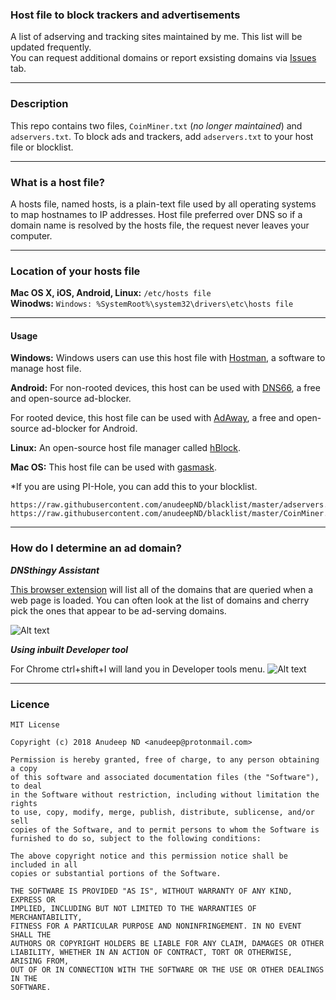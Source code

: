 ### Host file to block trackers and advertisements
          
A list of adserving and tracking sites maintained by me. This list will be updated frequently.   
You can request additional domains or report exsisting domains via <a href="https://github.com/anudeepND/blacklist/issues">Issues</a> tab.
   
*** 

### Description
      
This repo contains two files, `CoinMiner.txt` (*no longer maintained*) and `adservers.txt`. To block ads and trackers, add `adservers.txt` to your host file or blocklist.

***
 
### What is a host file?                 
       
 A hosts file, named hosts, is a plain-text file used by all operating systems to map hostnames to IP addresses. Host file preferred over DNS so  if a domain name is resolved by the hosts file, the request never leaves your computer.
       
***
           
### Location of your hosts file               
       
**Mac OS X, iOS, Android, Linux:** `/etc/hosts file`          
**Winodws:** `Windows: %SystemRoot%\system32\drivers\etc\hosts file`            
       
 ***
       
 #### Usage            
           
**Windows:** Windows users can use this host file with [Hostman](http://www.abelhadigital.com/hostsman/), a software to manage host file.       
     
**Android:** For non-rooted devices, this host can be used with [DNS66](https://f-droid.org/en/packages/org.jak_linux.dns66/), a free and open-source ad-blocker.     
     
For rooted device, this host file can be used with [AdAway](https://f-droid.org/en/packages/org.adaway/), a free and open-source ad-blocker for Android.    
     
**Linux:** An open-source host file manager called [hBlock](https://github.com/hectorm/hBlock).   
       
**Mac OS:** This host file can be used with [gasmask](https://github.com/2ndalpha/gasmask).    
      
*If you are using PI-Hole, you can add this to your blocklist.      
```
https://raw.githubusercontent.com/anudeepND/blacklist/master/adservers.txt
https://raw.githubusercontent.com/anudeepND/blacklist/master/CoinMiner.txt
```
      
***    
       
### How do I determine an ad domain?     
   
***DNSthingy Assistant***      
        
<a href="https://chrome.google.com/webstore/detail/dnsthingy-assistant/fdmpekabnlekabjlimjkfmdjajnddgpc">This browser extension</a> will list all of the domains that are queried when a web page is loaded. You can often look at the list of domains and cherry pick the ones that appear to be ad-serving domains.


![Alt text](https://discourse.pi-hole.net/uploads/default/optimized/1X/6ce0e13813df930288677c87bf0fd5861c150898_1_690x320.png)
    
 
***Using inbuilt Developer tool***         
         
For Chrome ctrl+shift+I will land you in Developer tools menu.
![Alt text](http://i.imgur.com/44CHRLV.png)
     
***
     
### Licence      
```
MIT License

Copyright (c) 2018 Anudeep ND <anudeep@protonmail.com>

Permission is hereby granted, free of charge, to any person obtaining a copy
of this software and associated documentation files (the "Software"), to deal
in the Software without restriction, including without limitation the rights
to use, copy, modify, merge, publish, distribute, sublicense, and/or sell
copies of the Software, and to permit persons to whom the Software is
furnished to do so, subject to the following conditions:

The above copyright notice and this permission notice shall be included in all
copies or substantial portions of the Software.

THE SOFTWARE IS PROVIDED "AS IS", WITHOUT WARRANTY OF ANY KIND, EXPRESS OR
IMPLIED, INCLUDING BUT NOT LIMITED TO THE WARRANTIES OF MERCHANTABILITY,
FITNESS FOR A PARTICULAR PURPOSE AND NONINFRINGEMENT. IN NO EVENT SHALL THE
AUTHORS OR COPYRIGHT HOLDERS BE LIABLE FOR ANY CLAIM, DAMAGES OR OTHER
LIABILITY, WHETHER IN AN ACTION OF CONTRACT, TORT OR OTHERWISE, ARISING FROM,
OUT OF OR IN CONNECTION WITH THE SOFTWARE OR THE USE OR OTHER DEALINGS IN THE
SOFTWARE.
```
